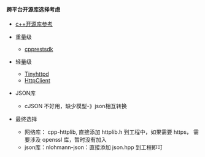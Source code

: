 
#### 跨平台开源库选择考虑
* [c++开源库参考](https://en.cppreference.com/w/cpp/links/libs)

* 重量级
  * [cpprestsdk](https://github.com/Microsoft/cpprestsdk)

* 轻量级
  * [Tinyhttpd](https://github.com/EZLippi/Tinyhttpd)
  * [HttpClient](https://www.jianshu.com/p/686fcd44b51c)

* JSON库
  * cJSON 不好用，缺少模型-》json相互转换

* 最终选择
  * 网络库： cpp-httplib, 直接添加 httplib.h 到工程中，如果需要 https， 需要涉及 openssl 库，暂时没有加入
  * json库：nlohmann-json：直接添加 json.hpp 到工程即可